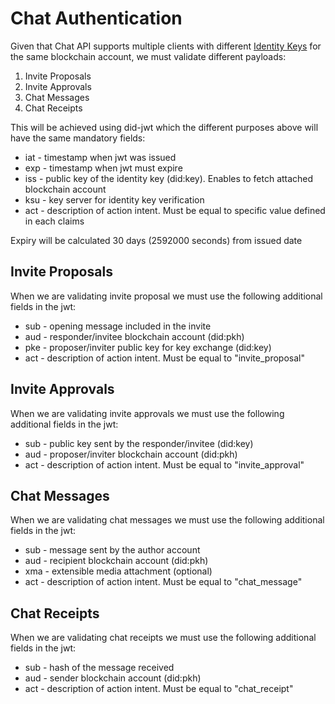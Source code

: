 # Chat Authentication

Given that Chat API supports multiple clients with different [Identity Keys](../../servers/keys/identity-keys.md) for the same blockchain account, we must validate different payloads:

1. Invite Proposals
2. Invite Approvals
3. Chat Messages
4. Chat Receipts

This will be achieved using did-jwt which the different purposes above will have the same mandatory fields:

* iat - timestamp when jwt was issued 
* exp - timestamp when jwt must expire
* iss - public key of the identity key (did:key). Enables to fetch attached blockchain account
* ksu - key server for identity key verification
* act - description of action intent. Must be equal to specific value defined in each claims

Expiry will be calculated 30 days (2592000 seconds) from issued date


## Invite Proposals

When we are validating invite proposal we must use the following additional fields in the jwt:

* sub - opening message included in the invite
* aud - responder/invitee blockchain account (did:pkh)
* pke - proposer/inviter public key for key exchange (did:key)
* act - description of action intent. Must be equal to "invite_proposal"

## Invite Approvals

When we are validating invite approvals we must use the following additional fields in the jwt:

* sub - public key sent by the responder/invitee (did:key)
* aud - proposer/inviter blockchain account (did:pkh)
* act - description of action intent. Must be equal to "invite_approval"

## Chat Messages

When we are validating chat messages we must use the following additional fields in the jwt:

* sub - message sent by the author account
* aud - recipient blockchain account (did:pkh)
* xma - extensible media attachment (optional)
* act - description of action intent. Must be equal to "chat_message"

## Chat Receipts

When we are validating chat receipts we must use the following additional fields in the jwt:

* sub - hash of the message received
* aud - sender blockchain account (did:pkh)
* act - description of action intent. Must be equal to "chat_receipt"
